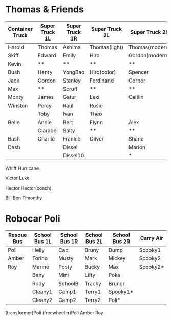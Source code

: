 # Thomas & Friends

| Container Truck | Super Truck 1L  | Super Truck 1R  | Super Truck 2L  | Super Truck 2R
| --------------- | --------------- | --------------- | --------------- | ---------------
| Harold          | Thomas          | Ashima          | Thomas(light)   | Thomas(modern)
| Skiff           | Edward          | Emily           | Hiro            | Gordon(modern)
| Kevin           | **              | **              | **              | **
| Bush            | Henry           | YongBao         | Hiro(color)     | Spencer
| Jack            | Gordon          | Stanley         | Ferdinand       | Cornor
| Max             | **              | Scruff          | **              | **
| Monty           | James           | Gatur           | Lexi            | Caitlin
| Winston         | Percy           | Raul            | Rosie           |
|                 | Toby            | Ivan            | Theo            | 
| Belle           | Annie           | Bert            | Flynn           | Alex
|                 | Clarabel        | Salty           | **              | **
| Bash            | Charlie         | Frankie         | Oliver          | Shane
| Dash            |                 | Dissel          |                 | Marion
|                 |                 | Dissel10        |                 | *

Whiff
Hurricane


Victor
Luke

Hector
Hector(coach)

Bill
Ben
Timonthy



# Robocar Poli

| Rescue Bus      | School Bus 1L   | School Bus 1R   | School Bus 2L   | School Bus 2R   | Carry Air
| --------------- | --------------- | --------------- | --------------- | --------------- | ---------------
| Poli            | Helly           | Cap             | Bruny           | Dump            | Spooky1
| Amber           | Torino          | Musty           | Mark            | Mickey          | Spooky2
| Roy             | Marine          | Posty           | Bucky           | Max             | Spooky2*
|                 | Beny            | Mini            | Lifty           | Poke            |
|                 | Rody            | SchoolB         | Tracky          | Bruner          |
|                 | Cleany1         | Camp1           | Terry1          | Spooky1*        |
|                 | Cleany2         | Camp2           | Terry2          | Poli*           |

(transformer)Poli
(freewheeler)Poli Amber Roy
